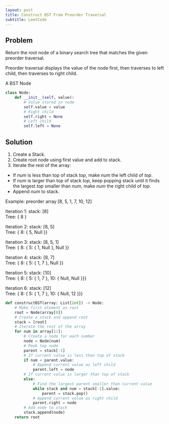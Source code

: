 ```yaml
---
layout: post
title: Construct BST From Preorder Traversal
subtitle: LeetCode
---
```


## Problem
Return the root node of a binary search tree that matches the given preorder traversal.

Preorder traversal displays the value of the node first, then traverses to left child, then traverses to right child.

A BST Node
```python
class Node:
    def __init__(self, value):
        # Value stored in node
        self.value = value
        # Right child
        self.right = None
        # Left child
        self.left = None
```

## Solution

1. Create a Stack.
2. Create root node using first value and add to stack.
3. Iterate the rest of the array:
  * If $num$ is less than top of stack $top$, make $num$ the left child of $top$.
  * If $num$ is larger than top of stack $top$, keep popping stack until it finds the largest $top$ smaller than $num$, make $num$ the right child of $top$.
  * Append $num$ to stack.

Example: preorder array [8, 5, 1, 7, 10, 12]

Iteration 1:
stack: [8]           
Tree: { 8 }

Iteration 2:
stack: [8, 5]        
Tree: { 8: { 5, Null }}

Iteration 3:
stack: [8, 5, 1]     
Tree: { 8: { 5: { 1, Null }, Null }}

Iteration 4:
stack: [8, 7]        
Tree: { 8: { 5: { 1, 7 }, Null }}

Iteration 5:
stack: [10]         
 Tree: { 8: { 5: { 1, 7 }, 10: { Null, Null }}}

Iteration 6:
stack: [12]          
Tree: { 8: { 5: { 1, 7 }, 10: { Null, 12 }}}

```python
def constructBST(array: List[int]) -> Node:
    # Make first element as root
    root = Node(array[0])
    # Create a stack and append root
    stack = [root]
    # Iterate the rest of the array
    for num in array[1:]:
        # Create a node for each number
        node = Node(num)
        # Peek top node
        parent = stack[-1]
        # If current value is less than top of stack
        if num < parent.value:
            # Append current value as left child
            parent.left = node
        # If current value is larger than top of stack
        else:
            # Find the largest parent smaller than current value
            while stack and num > stack[-1].value:
                parent = stack.pop()
            # Append current value as right child
            parent.right = node
        # Add node to stack
        stack.append(node)
    return root
```
